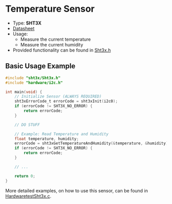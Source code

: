 # Temperature Sensor

- Type: **SHT3X**
- [Datasheet](https://www.mouser.de/pdfdocs/SHT3x-DIS.pdf)
- Usage:
    - Measure the current temperature
    - Measure the current humidity
- Provided functionality can be found in [Sht3x.h](include/Sht3x.h)

## Basic Usage Example

```C
#include "sht3x/Sht3x.h"
#include "hardware/i2c.h"

int main(void) {
    // Initialize Sensor (ALWAYS REQUIRED)
    sht3xErrorCode_t errorCode = sht3xInit(i2c0);
    if (errorCode != SHT3X_NO_ERROR) {
        return errorCode;
    }

    // DO STUFF

    // Example: Read Temperature and Humidity
    float temperature, humidity;
    errorCode = sht3xGetTemperatureAndHumidity(&temperature, &humidity);
    if (errorCode != SHT3X_NO_ERROR) {
        return errorCode;
    }

    // ...

    return 0;
}

```

More detailed examples, on how to use this sensor, can be found
in [HardwaretestSht3x.c](../../../test/hardware/Sensors/HardwaretestSht3x.c).
